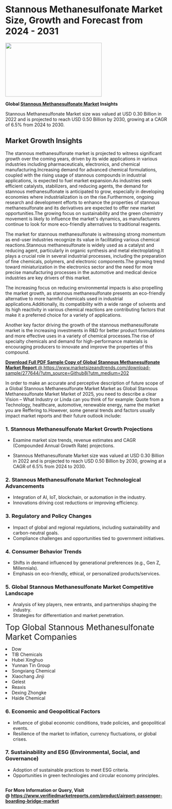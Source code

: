 <H1>Stannous Methanesulfonate Market Size, Growth and Forecast from 2024 - 2031</H1><img class="aligncenter size-medium wp-image-584254" src="https://thirdeyenews.in/wp-content/uploads/2024/09/Global-Market-Research-300x168.jpeg" alt="" width="300" height="168" /><p><strong>Global&nbsp;<a href="https://www.marketsizeandtrends.com/download-sample/277644/?utm_source=Github8j?utm_medium=202">Stannous Methanesulfonate Market</a> Insights</strong></p><p>Stannous Methanesulfonate Market size was valued at USD 0.30 Billion in 2022 and is projected to reach USD 0.50 Billion by 2030, growing at a CAGR of 6.5% from 2024 to 2030.</p><p><h2>Market Growth Insights</h2> <p>The stannous methanesulfonate market is projected to witness significant growth over the coming years, driven by its wide applications in various industries including pharmaceuticals, electronics, and chemical manufacturing.Increasing demand for advanced chemical formulations, coupled with the rising usage of stannous compounds in industrial applications, is expected to fuel market expansion.As industries seek efficient catalysts, stabilizers, and reducing agents, the demand for stannous methanesulfonate is anticipated to grow, especially in developing economies where industrialization is on the rise.Furthermore, ongoing research and development efforts to enhance the properties of stannous methanesulfonate and its derivatives are expected to offer new market opportunities.The growing focus on sustainability and the green chemistry movement is likely to influence the market's dynamics, as manufacturers continue to look for more eco-friendly alternatives to traditional reagents.</p> <p><a href="#"></a></p> <p>The market for stannous methanesulfonate is witnessing strong momentum as end-user industries recognize its value in facilitating various chemical reactions.Stannous methanesulfonate is widely used as a catalyst and reducing agent, particularly in organic synthesis and metal electroplating.It plays a crucial role in several industrial processes, including the preparation of fine chemicals, polymers, and electronic components.The growing trend toward miniaturization in the electronics sector and the need for more precise manufacturing processes in the automotive and medical device industries are key drivers of this market.</p> <p>The increasing focus on reducing environmental impacts is also propelling the market growth, as stannous methanesulfonate presents an eco-friendly alternative to more harmful chemicals used in industrial applications.Additionally, its compatibility with a wide range of solvents and its high reactivity in various chemical reactions are contributing factors that make it a preferred choice for a variety of applications.</p> <p>Another key factor driving the growth of the stannous methanesulfonate market is the increasing investments in R&D for better product formulations and more effective uses in a variety of chemical processes.The rise of specialty chemicals and demand for high-performance materials is encouraging producers to innovate and improve the properties of this compound.</p> <p><a href="#"></p><p><span class=""><strong>Download Full PDF Sample Copy of Global Stannous Methanesulfonate Market Report</strong> @ <a href="https://www.marketsizeandtrends.com/download-sample/277644/?utm_source=Github8j?utm_medium=202" target="_blank">https://www.marketsizeandtrends.com/download-sample/277644/?utm_source=Github8j?utm_medium=202</a></span></p><p>In order to make an accurate and perceptive description of future scope of a Global&nbsp;Stannous Methanesulfonate Market Market as Global&nbsp;Stannous Methanesulfonate Market Market of 2025, you need to describe a clear Vision &ndash; What Industry or Linda can you think of for example: Quote from a Technology, healthcare, automotive, renewable energy, name the market you are Reffering to.However, some general trends and factors usually impact market reports and their future outlook include:</p><h3>1.&nbsp;<strong>Stannous Methanesulfonate Market Growth Projections</strong></h3><ul><li>Examine market size trends, revenue estimates and CAGR (Compounded Annual Growth Rate) projections.</li><li><p>Stannous Methanesulfonate Market size was valued at USD 0.30 Billion in 2022 and is projected to reach USD 0.50 Billion by 2030, growing at a CAGR of 6.5% from 2024 to 2030.</p></li></ul><h3>2.&nbsp;<strong>Stannous Methanesulfonate Market Technological Advancements</strong></h3><ul><li>Integration of AI, IoT, blockchain, or automation in the industry.</li><li>Innovations driving cost reductions or improving efficiency.</li></ul><h3>3.&nbsp;<strong>Regulatory and Policy Changes</strong></h3><ul><li>Impact of global and regional regulations, including sustainability and carbon-neutral goals.</li><li>Compliance challenges and opportunities tied to government initiatives.</li></ul><h3>4.&nbsp;<strong>Consumer Behavior Trends</strong></h3><ul><li>Shifts in demand influenced by generational preferences (e.g., Gen Z, Millennials).</li><li>Emphasis on eco-friendly, ethical, or personalized products/services.</li></ul><h3>5.&nbsp;<strong>Global Stannous Methanesulfonate Market Competitive Landscape</strong></h3><ul><li>Analysis of key players, new entrants, and partnerships shaping the industry.</li><li>Strategies for differentiation and market penetration.</li></ul><p data-pm-slice="1 1 []"><span style="color: inherit; font-family: inherit; font-size: 25px;">Top Global Stannous Methanesulfonate Market Companies</span></p><div class="" data-test-id=""><p><li>Dow</li><li> TIB Chemicals</li><li> Hubei Xinghuo</li><li> Yunnan Tin Group</li><li> Songxiang Chemical</li><li> Xiaochang Jinji</li><li> Gelest</li><li> Reaxis</li><li> Dexing Zhongke</li><li> Haide Chemical</li></p></div><h3>6.&nbsp;<strong>Economic and Geopolitical Factors</strong></h3><ul><li>Influence of global economic conditions, trade policies, and geopolitical events.</li><li>Resilience of the market to inflation, currency fluctuations, or global crises.</li></ul><h3>7.&nbsp;<strong>Sustainability and ESG (Environmental, Social, and Governance)</strong></h3><ul><li>Adoption of sustainable practices to meet ESG criteria.</li><li>Opportunities in green technologies and circular economy principles.</li></ul><h2><strong style="font-size: 14px;">For More Information or Query, Visit @&nbsp;</strong><a style="background-color: #ffffff; font-size: 14px;" href="https://www.marketsizeandtrends.com/report/stannous-methanesulfonate-market/" target="_blank">https://www.verifiedmarketreports.com/product/airport-passenger-boarding-bridge-market</a></h2>